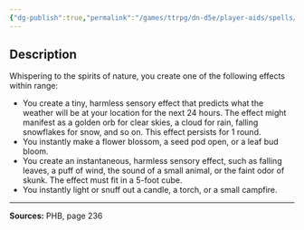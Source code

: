 ```yaml
---
{"dg-publish":true,"permalink":"/games/ttrpg/dn-d5e/player-aids/spells/cantrips/druidcraft/","tags":["TTRPG/DND/5e","verbal","somatic","control"]}
---
```



## Description
Whispering to the spirits of nature, you create one of the following effects within range:
- You create a tiny, harmless sensory effect that predicts what the weather will be at your location for the next 24 hours.
	The effect might manifest as a golden orb for clear skies, a cloud for rain, falling snowflakes for snow, and so on.
	This effect persists for 1 round.
- You instantly make a flower blossom, a seed pod open, or a leaf bud bloom.
- You create an instantaneous, harmless sensory effect, such as falling leaves, a puff of wind, the sound of a small animal, or the faint odor of skunk.
	The effect must fit in a 5-foot cube.
- You instantly light or snuff out a candle, a torch, or a small campfire.

---

**Sources:** PHB, page 236
